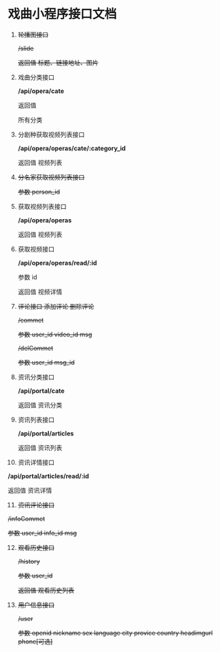 # 戏曲小程序接口文档

1. ~~轮播图接口~~

   ~~/slide~~

   ~~返回值 标题、链接地址、图片~~

2. 戏曲分类接口

   **/api/opera/cate**

   返回值

   所有分类

3. 分剧种获取视频列表接口

   **/api/opera/operas/cate/:category_id**

   返回值 视频列表

4. ~~分名家获取视频列表接口~~

   ~~参数 person_id~~

5. 获取视频列表接口

   **/api/opera/operas**

   返回值 视频列表

6. 获取视频接口

   **/api/opera/operas/read/:id**

   参数 id

   返回值 视频详情

7. ~~评论接口 添加评论 删除评论~~

   ~~/commet~~

   ~~参数 user_id video_id msg~~

   ~~/delCommet~~

   ~~参数 user_id msg_id~~

8. 资讯分类接口

   **/api/portal/cate**

   返回值 资讯分类

9. 资讯列表接口

   **/api/portal/articles**

   返回值 资讯列表

10. 资讯详情接口

   **/api/portal/articles/read/:id**

   返回值 资讯详情

11. ~~资讯评论接口~~

   ~~/infoCommet~~

   ~~参数 user_id info_id msg~~

12. ~~观看历史接口~~

    ~~/history~~

    ~~参数 user_id~~

    ~~返回值 观看历史列表~~

13. ~~用户信息接口~~

    ~~/user~~

    ~~参数 openid nickname sex language city provice country headimgurl phone[可选]~~